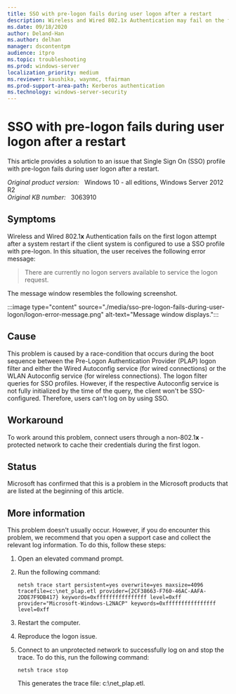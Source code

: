 ```yaml
---
title: SSO with pre-logon fails during user logon after a restart
description: Wireless and Wired 802.1x Authentication may fail on the first logon after a restart if the client system is configured to use a Single Sign On (SSO) profile with pre-logon.
ms.date: 09/18/2020
author: Deland-Han 
ms.author: delhan
manager: dscontentpm
audience: itpro
ms.topic: troubleshooting
ms.prod: windows-server
localization_priority: medium
ms.reviewer: kaushika, waynmc, tfairman
ms.prod-support-area-path: Kerberos authentication
ms.technology: windows-server-security
---
```

# SSO with pre-logon fails during user logon after a restart

This article provides a solution to an issue that Single Sign On (SSO) profile with pre-logon fails during user logon after a restart.

_Original product version:_ &nbsp; Windows 10 - all editions, Windows Server 2012 R2  
_Original KB number:_ &nbsp; 3063910

## Symptoms

Wireless and Wired 802.1**x** Authentication fails on the first logon attempt after a system restart if the client system is configured to use a SSO profile with pre-logon. In this situation, the user receives the following error message:

> There are currently no logon servers available to service the logon request.

The message window resembles the following screenshot.

:::image type="content" source="./media/sso-pre-logon-fails-during-user-logon/logon-error-message.png" alt-text="Message window displays.":::

## Cause

This problem is caused by a race-condition that occurs during the boot sequence between the Pre-Logon Authentication Provider (PLAP) logon filter and either the Wired Autoconfig service (for wired connections) or the WLAN Autoconfig service (for wireless connections). The logon filter queries for SSO profiles. However, if the respective Autoconfig service is not fully initialized by the time of the query, the client won't be SSO-configured. Therefore, users can't log on by using SSO.

## Workaround

To work around this problem, connect users through a non-802.1**x** -protected network to cache their credentials during the first logon.

## Status

Microsoft has confirmed that this is a problem in the Microsoft products that are listed at the beginning of this article.

## More information

This problem doesn't usually occur. However, if you do encounter this problem, we recommend that you open a support case and collect the relevant log information. To do this, follow these steps:

1. Open an elevated command prompt.
2. Run the following command:

    ```console
    netsh trace start persistent=yes overwrite=yes maxsize=4096 tracefile=c:\net_plap.etl provider={2CF38663-F760-46AC-AAFA-2DDE7F9DB417} keywords=0xffffffffffffffff level=0xff provider="Microsoft-Windows-L2NACP" keywords=0xffffffffffffffff level=0xff
    ```  

3. Restart the computer.
4. Reproduce the logon issue.
5. Connect to an unprotected network to successfully log on and stop the trace. To do this, run the following command:

    ```console
    netsh trace stop
    ```  

    This generates the trace file: c:\net_plap.etl.
